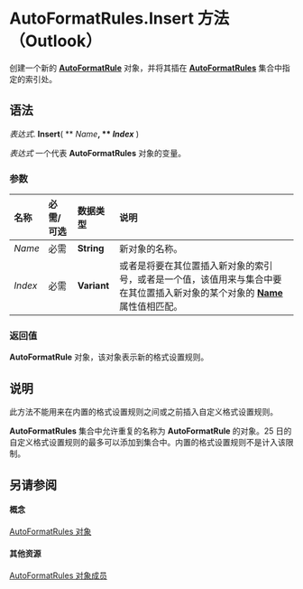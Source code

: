 
# AutoFormatRules.Insert 方法 （Outlook）

创建一个新的  **[AutoFormatRule](6d295c41-17f9-8e67-4595-4330fd3cec99.md)** 对象，并将其插在 **[AutoFormatRules](74514b71-964c-f17b-4df6-e1a5c5ed2b52.md)** 集合中指定的索引处。


## 语法

 _表达式_. **Insert**( ** _Name_**, ** _Index_** )

 _表达式_ 一个代表 **AutoFormatRules** 对象的变量。


### 参数



|**名称**|**必需/可选**|**数据类型**|**说明**|
|:-----|:-----|:-----|:-----|
| _Name_|必需|**String**|新对象的名称。|
| _Index_|必需|**Variant**|或者是将要在其位置插入新对象的索引号，或者是一个值，该值用来与集合中要在其位置插入新对象的某个对象的  **[Name](46f324c4-8e4a-c61e-8840-e7be5e1be391.md)** 属性值相匹配。|

### 返回值

 **AutoFormatRule** 对象，该对象表示新的格式设置规则。


## 说明

此方法不能用来在内置的格式设置规则之间或之前插入自定义格式设置规则。

 **AutoFormatRules** 集合中允许重复的名称为 **AutoFormatRule** 的对象。25 日的自定义格式设置规则的最多可以添加到集合中。内置的格式设置规则不是计入该限制。


## 另请参阅


#### 概念


[AutoFormatRules 对象](74514b71-964c-f17b-4df6-e1a5c5ed2b52.md)
#### 其他资源


[AutoFormatRules 对象成员](05f12440-a4d5-1e8c-6f3e-72c90bd1f9c1.md)